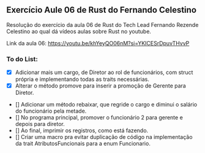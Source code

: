 ## Exercício Aule 06 de Rust do Fernando Celestino

Resolução do exercício da aula 06 de Rust do Tech Lead Fernando Rezende Celestino ao qual dá vídeos aulas sobre Rust no youtube.

Link da aula 06: https://youtu.be/khYeyQO06nM?si=YKICESrDpuvTHvvP

### To do List:

- [x] Adicionar mais um cargo, de Diretor ao rol de funcionários, com struct própria e implementando todas as traits necessárias.
- [x] Alterar o método promove para inserir a promoção de Gerente para Diretor.
- [] Adicionar um método rebaixar, que regride o cargo e diminui o salário do funcionário pela metade.
- [] No programa principal, promover o funcionário 2 para gerente e depois para diretor.
- [] Ao final, imprimir os registros, como está fazendo.
- [] Criar uma macro pra evitar duplicação de código na implementação da trait AtributosFuncionais para a enum Funcionario.